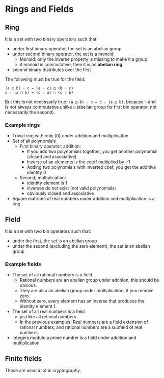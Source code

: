# Rings and Fields


## Ring
It is a set with two binary operators such that:
- under first binary operator, the set is an abelian group
- under second binary operator, the set is a monoid
    - Monoid: only the inverse property is missing to make it a group
    - if monoid is commutative, then it is an **abelian ring**
- second binary distributes over the first

The following must be true for the field:

```
(a □ b) ☆ c = (a ☆ c) □ (b ☆ c)
c ☆ (a □ b) = (c ☆ a) □ (c ☆ b)
```

But this is not necessarily true: `(a □ b) ☆ c = c ☆ (a □ b)`, because `☆` and is not always commutative unlike `□` (abelian group for first bin operator, not necessarily the second).


### Example rings
- Trivial ring with only {0} under addition and multiplication
- Set of all polynomials
    - First binary operator, addition:
        - If you add two polynomials together, you get another polynomial (closed and associative)
        - Inverse of an elements is the coeff multiplied by $-1$
        - Adding two polynomials with inverted coef, you get the additive identity $0$
    - Second, multiplication:
        - identity element is 1
        - inverses do not exist (not valid polynomials)
        - obviously closed and associative
- Square matrices of real numbers under addition and multiplication is a ring

## Field
It is a set with two bin operators such that:
- under the first, the set is an abelian group
- under the second (excluding the zero element), the set is an abelian group

### Example fields
- The set of all rational numbers is a field
    - Rational numbers are an abelian group under addition, this should be obvious.
    - They are also an abelian group under multiplication, if you remove zero. 
    - Without zero, every element has an inverse that produces the identity element 1.
- The set of all real numbers is a field
    - just like all retional numbers
    - In the previous examples: Real numbers are a field extension of rational numbers, and rational numbers are a subfield of real numbers.
- Integers modulo a prime number is a field under addition and multiplication


## Finite fields
Those are used a lot in cryptography.




